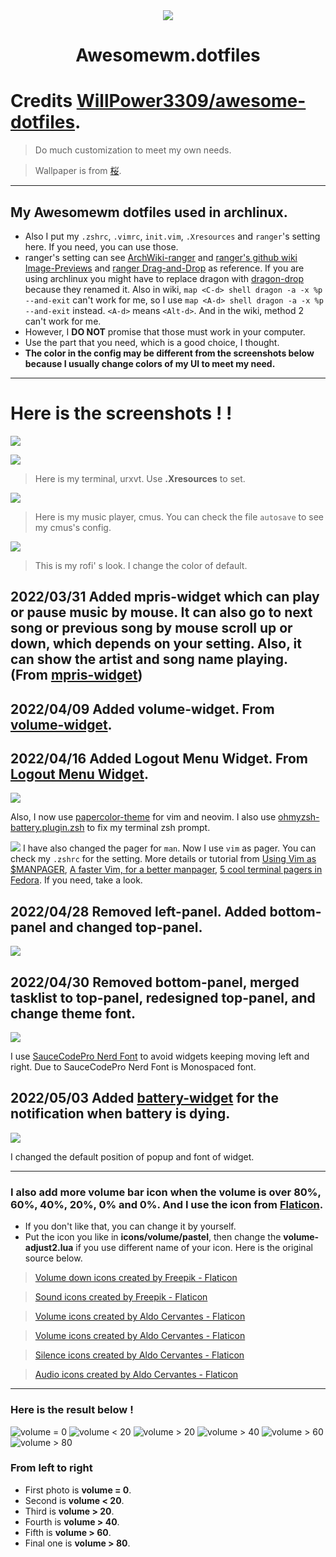 <div align="center">
    <img src="https://awesomewm.org/images/awesome-logo.svg">
</div>

<div align="center">
    <h1>Awesomewm.dotfiles</h1>
</div>

# Credits [WillPower3309/awesome-dotfiles](https://github.com/WillPower3309/awesome-dotfiles).

> Do much customization to meet my own needs.

> Wallpaper is from [桜](https://www.pixiv.net/en/artworks/80518034).

---

## My Awesomewm dotfiles used in archlinux. 
- Also I put my `.zshrc`, `.vimrc`, `init.vim`, `.Xresources` and `ranger`'s setting here. If you need, you can use those. 
- ranger's setting can see [ArchWiki-ranger](https://wiki.archlinux.org/title/ranger#File_association) and [ranger's github wiki Image-Previews](https://github.com/ranger/ranger/wiki/Image-Previews) and [ranger Drag-and-Drop](https://github.com/ranger/ranger/wiki/Drag-and-Drop) as reference. If you are using archlinux you might have to replace dragon with [dragon-drop](https://aur.archlinux.org/packages/dragon-drop) because they renamed it. Also in wiki, `map <C-d> shell dragon -a -x %p --and-exit` can't work for me, so I use `map <A-d> shell dragon -a -x %p --and-exit` instead. `<A-d>` means `<Alt-d>`. And in the wiki, method 2 can't work for me.
- However, I **DO NOT** promise that those must work in your computer. 
- Use the part that you need, which is a good choice, I thought.
- **The color in the config may be different from the screenshots below because I usually change colors of my UI to meet my need.**
---

# Here is the screenshots ! !

![](/screenshot/showdesktop.png)


![](/screenshot/showurxvt.png)
> Here is my terminal, urxvt. Use **.Xresources** to set.

![](/screenshot/cmus.png)
> Here is my music player, cmus. You can check the file `autosave` to see my cmus's config.

![](/screenshot/rofi.png)
> This is my rofi' s look. I change the color of default.

## 2022/03/31 Added mpris-widget which can play or pause music by mouse. It can also go to next song or previous song by mouse scroll up or down, which depends on your setting. Also, it can show the artist and song name playing. (From [mpris-widget](https://github.com/streetturtle/awesome-wm-widgets/tree/master/mpris-widget))

## 2022/04/09 Added volume-widget. From [volume-widget](https://github.com/streetturtle/awesome-wm-widgets/tree/master/volume-widget).

## 2022/04/16 Added Logout Menu Widget. From [Logout Menu Widget](https://github.com/streetturtle/awesome-wm-widgets/tree/master/logout-menu-widget).

![](/screenshot/logout-menu-widget.png)

Also, I now use [papercolor-theme](https://github.com/NLKNguyen/papercolor-theme) for vim and neovim. I also use [ohmyzsh-battery.plugin.zsh](https://github.com/ohmyzsh/ohmyzsh/blob/master/plugins/battery/battery.plugin.zsh) to fix my terminal zsh prompt.


![](/screenshot/man.png)
I have also changed the pager for `man`. Now I use `vim` as pager. You can check my `.zshrc` for the setting. More details or tutorial from [Using Vim as $MANPAGER](https://zameermanji.com/blog/2012/12/30/using-vim-as-manpager/), [A faster Vim, for a better manpager](https://kgrz.io/faster-vim-better-manpager.html), [5 cool terminal pagers in Fedora](https://fedoramagazine.org/5-cool-terminal-pagers-in-fedora/). If you need, take a look.

## 2022/04/28 Removed left-panel. Added bottom-panel and changed top-panel.

![](/screenshot/newlayout.png)

## 2022/04/30 Removed bottom-panel, merged tasklist to top-panel, redesigned top-panel, and change theme font.

![](/screenshot/newlayout2.png)

I use [SauceCodePro Nerd Font](https://github.com/ryanoasis/nerd-fonts/tree/master/patched-fonts/SourceCodePro) to avoid widgets keeping moving left and right. Due to SauceCodePro Nerd Font is Monospaced font. 

## 2022/05/03 Added [battery-widget](https://github.com/streetturtle/awesome-wm-widgets/tree/master/battery-widget) for the notification when battery is dying.

![](/screenshot/battery.png)

I changed the default position of popup and font of widget.

---

### I also add more volume bar icon when the volume is over 80%, 60%, 40%, 20%, 0% and 0%. And I use the icon from [Flaticon](https://www.flaticon.com/).
- If you don't like that, you can change it by yourself.
- Put the icon you like in **icons/volume/pastel**, then change the **volume-adjust2.lua** if you use different name of your icon. Here is the original source below.
> <a href="https://www.flaticon.com/free-icons/volume-down" title="volume down icons">Volume down icons created by Freepik - Flaticon</a>

> <a href="https://www.flaticon.com/free-icons/sound" title="sound icons">Sound icons created by Freepik - Flaticon</a>

> <a href="https://www.flaticon.com/free-icons/volume" title="volume icons">Volume icons created by Aldo Cervantes - Flaticon</a>

> <a href="https://www.flaticon.com/free-icons/volume" title="volume icons">Volume icons created by Aldo Cervantes - Flaticon</a>

> <a href="https://www.flaticon.com/free-icons/silence" title="silence icons">Silence icons created by Aldo Cervantes - Flaticon</a>

> <a href="https://www.flaticon.com/free-icons/audio" title="audio icons">Audio icons created by Aldo Cervantes - Flaticon</a>
---
### Here is the result below ! 

![volume = 0](/screenshot/0.png) 
![volume < 20](/screenshot/0-20.png)
![volume > 20](/screenshot/20.png)
![volume > 40](/screenshot/40.png)
![volume > 60](/screenshot/60.png)
![volume > 80](/screenshot/80.png)

### From left to right 
- First photo is **volume = 0**. 
- Second is **volume < 20**.
- Third is **volume > 20**. 
- Fourth is **volume > 40**. 
- Fifth is **volume > 60**. 
- Final one is **volume > 80**. 
